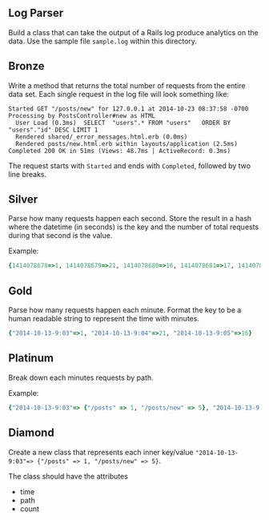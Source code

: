Log Parser
----------

Build a class that can take the output of a Rails log produce analytics on the data.
Use the sample file `sample.log` within this directory.

Bronze
------
Write a method that returns the total number of requests from the entire data set. Each single request in the log file will look something like:

```
Started GET "/posts/new" for 127.0.0.1 at 2014-10-23 08:37:58 -0700
Processing by PostsController#new as HTML
  User Load (0.3ms)  SELECT  "users".* FROM "users"   ORDER BY "users"."id" DESC LIMIT 1
  Rendered shared/_error_messages.html.erb (0.0ms)
  Rendered posts/new.html.erb within layouts/application (2.5ms)
Completed 200 OK in 51ms (Views: 48.7ms | ActiveRecord: 0.3ms)
```

The request starts with `Started` and ends with `Completed`, followed by two  line breaks.

Silver
-------
Parse how many requests happen each second. Store the result in a hash where the
datetime (in seconds) is the key and the number of total requests during that second
is the value.

Example:
```ruby
{1414078678=>1, 1414078679=>21, 1414078680=>16, 1414078681=>17, 1414078682=>16, 1414078683=>17, 1414078684=>16, 1414078685=>17}
```

Gold
------
Parse how many requests happen each minute. Format the key to be a human readable string to represent the time with minutes.


```ruby
{"2014-10-13-9:03"=>1, "2014-10-13-9:04"=>21, "2014-10-13-9:05"=>16}
```

Platinum
-----
Break down each minutes requests by path.

Example:
```ruby
{"2014-10-13-9:03"=> {"/posts" => 1, "/posts/new" => 5}, "2014-10-13-9:04"=> {"/posts" => 1, "/posts/9/edit" => 5}, "2014-10-13-9:05"=> {"/posts/new" => 1, "" => 5}}
```

Diamond
--------

Create a new class that represents each inner key/value `"2014-10-13-9:03"=> {"/posts" => 1, "/posts/new" => 5}`.

The class should have the attributes

- time
- path
- count
